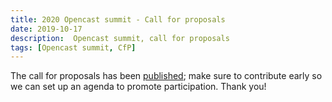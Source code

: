 ```yaml
---
title: 2020 Opencast summit - Call for proposals
date: 2019-10-17
description:  Opencast summit, call for proposals
tags: [Opencast summit, CfP]
---
```


The call for proposals has been [published](https://oc2020.ugent.be/cfp.html); make sure to contribute early so we can set up an
agenda to promote participation. Thank you! 

